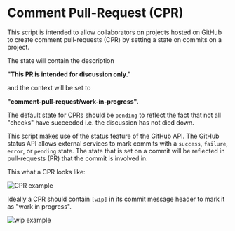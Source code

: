 # Comment Pull-Request (CPR)

This script is intended to allow collaborators on projects hosted on GitHub to
create comment pull-requests (CPR) by setting a state on commits on a project.

The state will contain the description

**"This PR is intended for discussion only."**

and the context will be set to

**"comment-pull-request/work-in-progress".**

The default state for CPRs should be `pending` to reflect the fact that not all
"checks" have succeeded i.e. the discussion has not died down.

This script makes use of the status feature of the GitHub API. The GitHub
status API allows external services to mark commits with a `success`,
`failure`, `error`, or `pending` state. The state that is set on a commit will
be reflected in pull-requests (PR) that the commit is involved in.

This what a CPR looks like:

![CPR example](https://raw.githubusercontent.com/brauner/cpr/master/img/cpr.png)

Ideally a CPR should contain `[wip]` in its commit message header to mark it as
"work in progress".

![wip example](https://raw.githubusercontent.com/brauner/cpr/master/img/wip.png)
